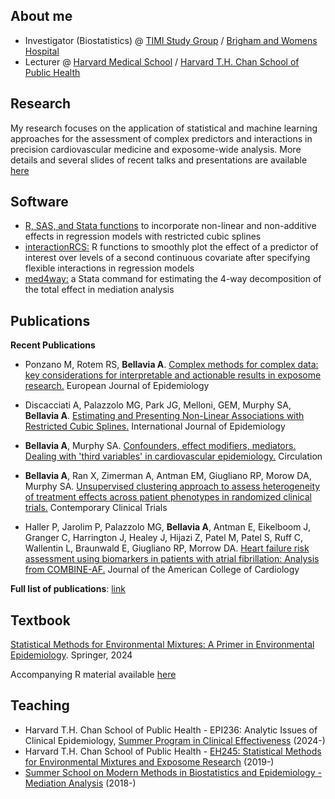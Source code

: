 ## About me

- Investigator (Biostatistics) @ [TIMI Study Group](https://timi.org/) / [Brigham and Womens Hospital](https://www.brighamandwomens.org/)  
- Lecturer @ [Harvard Medical School](https://hms.harvard.edu/) / [Harvard T.H. Chan School of Public Health](https://www.hsph.harvard.edu)


## Research 

My research focuses on the application of statistical and machine learning approaches for the assessment of complex predictors and interactions in precision cardiovascular medicine and exposome-wide analysis. More details and several slides of recent talks and presentations are available [here](https://andreabellavia.github.io/presentations/)

## Software

- [R, SAS, and Stata functions](https://github.com/andreabellavia/RCSplines) to incorporate non-linear and non-additive effects in regression models with restricted cubic splines
- [interactionRCS:](https://github.com/gmelloni/interactionRCS) R functions to smoothly plot the effect of a  predictor of interest over levels of a second continuous covariate after specifying flexible interactions in regression models
- [med4way:](https://pubmed.ncbi.nlm.nih.gov/30452641/) a Stata command for estimating the 4-way decomposition of the total effect in mediation analysis

## Publications

**Recent Publications**

- Ponzano M, Rotem RS, **Bellavia A**. [Complex methods for complex data: key considerations for interpretable and actionable results in exposome research.](https://link.springer.com/article/10.1007/s10654-025-01281-2) European Journal of Epidemiology

- Discacciati A, Palazzolo MG, Park JG, Melloni, GEM, Murphy SA, **Bellavia A**. [Estimating and Presenting Non-Linear Associations with Restricted Cubic Splines.](https://academic.oup.com/ije/article/54/4/dyaf088/8166023?searchresult=1) International Journal of Epidemiology

- **Bellavia A**, Murphy SA. [Confounders, effect modifiers, mediators. Dealing with 'third variables' in cardiovascular epidemiology.](https://www.ahajournals.org/doi/10.1161/CIRCULATIONAHA.125.073645) Circulation 
 
 - **Bellavia A**, Ran X, Zimerman A, Antman EM, Giugliano RP, Morow DA, Murphy SA. [Unsupervised clustering approach to assess heterogeneity of treatment effects across patient phenotypes in randomized clinical trials.](https://www.sciencedirect.com/science/article/abs/pii/S1551714424003616) Contemporary Clinical Trials

- Haller P, Jarolim P, Palazzolo MG, **Bellavia A**, Antman E, Eikelboom J, Granger C, Harrington J, Healey J, Hijazi Z, Patel M, Patel S, Ruff C, Wallentin L, Braunwald E, Giugliano RP, Morrow DA. [Heart failure risk assessment using biomarkers in patients with atrial fibrillation: Analysis from COMBINE-AF.](https://pubmed.ncbi.nlm.nih.gov/39230543/) Journal of the American College of Cardiology

**Full list of publications**: [link](https://andreabellavia.github.io/publications/)

## Textbook

[Statistical Methods for Environmental Mixtures: A Primer in Environmental Epidemiology](https://link.springer.com/book/9783031789861). Springer, 2024

Accompanying R material available [here](https://github.com/andreabellavia/statsmixtures)

## Teaching

- Harvard T.H. Chan School of Public Health - EPI236: Analytic Issues of Clinical Epidemiology, [Summer Program in Clinical Effectiveness](https://www.hsph.harvard.edu/clinical-effectiveness) (2024-)
- Harvard T.H. Chan School of Public Health - [EH245: Statistical Methods for Environmental Mixtures and Exposome Research](https://link.springer.com/book/9783031789861) (2019-)
- [Summer School on Modern Methods in Biostatistics and Epidemiology - Mediation Analysis](http://www.biostatepi.org) (2018-)


